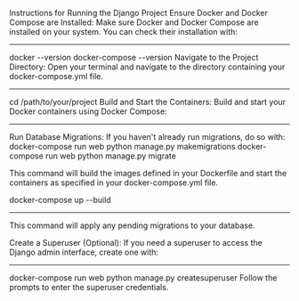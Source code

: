 Instructions for Running the Django Project
Ensure Docker and Docker Compose are Installed: Make sure Docker and Docker Compose are installed on your system. You can check their installation with:


********************************************************
docker --version
docker-compose --version
Navigate to the Project Directory: Open your terminal and navigate to the directory containing your docker-compose.yml file.


********************************************************
cd /path/to/your/project
Build and Start the Containers: Build and start your Docker containers using Docker Compose:


********************************************************

Run Database Migrations: If you haven't already run migrations, do so with:
docker-compose run web python manage.py makemigrations
docker-compose run web python manage.py migrate



This command will build the images defined in your Dockerfile and start the containers as specified in your docker-compose.yml file.


docker-compose up --build

********************************************************

This command will apply any pending migrations to your database.

Create a Superuser (Optional): If you need a superuser to access the Django admin interface, create one with:


********************************************************
docker-compose run web python manage.py createsuperuser
Follow the prompts to enter the superuser credentials.